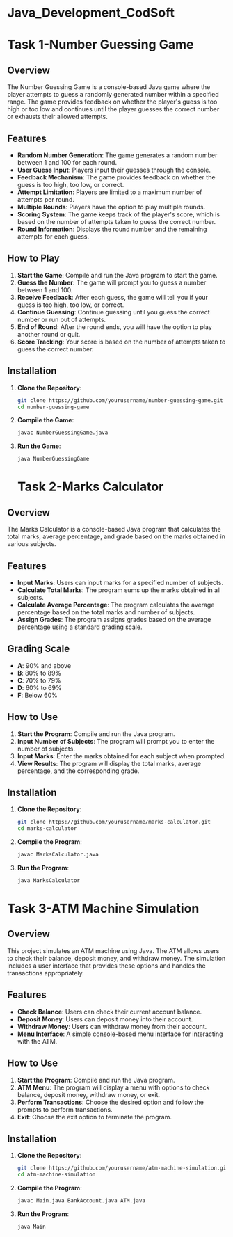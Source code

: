 # Java_Development_CodSoft
# Task 1-Number Guessing Game

## Overview

The Number Guessing Game is a console-based Java game where the player attempts to guess a randomly generated number within a specified range. The game provides feedback on whether the player's guess is too high or too low and continues until the player guesses the correct number or exhausts their allowed attempts.

## Features

- **Random Number Generation**: The game generates a random number between 1 and 100 for each round.
- **User Guess Input**: Players input their guesses through the console.
- **Feedback Mechanism**: The game provides feedback on whether the guess is too high, too low, or correct.
- **Attempt Limitation**: Players are limited to a maximum number of attempts per round.
- **Multiple Rounds**: Players have the option to play multiple rounds.
- **Scoring System**: The game keeps track of the player's score, which is based on the number of attempts taken to guess the correct number.
- **Round Information**: Displays the round number and the remaining attempts for each guess.

## How to Play

1. **Start the Game**: Compile and run the Java program to start the game.
2. **Guess the Number**: The game will prompt you to guess a number between 1 and 100.
3. **Receive Feedback**: After each guess, the game will tell you if your guess is too high, too low, or correct.
4. **Continue Guessing**: Continue guessing until you guess the correct number or run out of attempts.
5. **End of Round**: After the round ends, you will have the option to play another round or quit.
6. **Score Tracking**: Your score is based on the number of attempts taken to guess the correct number.

## Installation

1. **Clone the Repository**:
    ```bash
    git clone https://github.com/yourusername/number-guessing-game.git
    cd number-guessing-game
    ```

2. **Compile the Game**:
    ```bash
    javac NumberGuessingGame.java
    ```

3. **Run the Game**:
    ```bash
    java NumberGuessingGame
    ```
    # Task 2-Marks Calculator

## Overview

The Marks Calculator is a console-based Java program that calculates the total marks, average percentage, and grade based on the marks obtained in various subjects.

## Features

- **Input Marks**: Users can input marks for a specified number of subjects.
- **Calculate Total Marks**: The program sums up the marks obtained in all subjects.
- **Calculate Average Percentage**: The program calculates the average percentage based on the total marks and number of subjects.
- **Assign Grades**: The program assigns grades based on the average percentage using a standard grading scale.

## Grading Scale

- **A**: 90% and above
- **B**: 80% to 89%
- **C**: 70% to 79%
- **D**: 60% to 69%
- **F**: Below 60%

## How to Use

1. **Start the Program**: Compile and run the Java program.
2. **Input Number of Subjects**: The program will prompt you to enter the number of subjects.
3. **Input Marks**: Enter the marks obtained for each subject when prompted.
4. **View Results**: The program will display the total marks, average percentage, and the corresponding grade.

## Installation

1. **Clone the Repository**:
    ```bash
    git clone https://github.com/yourusername/marks-calculator.git
    cd marks-calculator
    ```

2. **Compile the Program**:
    ```bash
    javac MarksCalculator.java
    ```

3. **Run the Program**:
    ```bash
    java MarksCalculator
    ```
# Task 3-ATM Machine Simulation

## Overview

This project simulates an ATM machine using Java. The ATM allows users to check their balance, deposit money, and withdraw money. The simulation includes a user interface that provides these options and handles the transactions appropriately.

## Features

- **Check Balance**: Users can check their current account balance.
- **Deposit Money**: Users can deposit money into their account.
- **Withdraw Money**: Users can withdraw money from their account.
- **Menu Interface**: A simple console-based menu interface for interacting with the ATM.

## How to Use

1. **Start the Program**: Compile and run the Java program.
2. **ATM Menu**: The program will display a menu with options to check balance, deposit money, withdraw money, or exit.
3. **Perform Transactions**: Choose the desired option and follow the prompts to perform transactions.
4. **Exit**: Choose the exit option to terminate the program.

## Installation

1. **Clone the Repository**:
    ```bash
    git clone https://github.com/yourusername/atm-machine-simulation.git
    cd atm-machine-simulation
    ```

2. **Compile the Program**:
    ```bash
    javac Main.java BankAccount.java ATM.java
    ```

3. **Run the Program**:
    ```bash
    java Main
    ```
